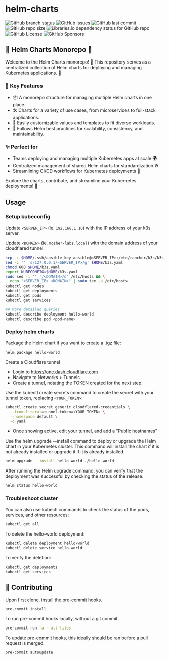 # helm-charts

![GitHub branch status](https://img.shields.io/github/checks-status/mosher-labs/helm-charts/main)
![GitHub Issues](https://img.shields.io/github/issues/mosher-labs/helm-charts)
![GitHub last commit](https://img.shields.io/github/last-commit/mosher-labs/helm-charts)
![GitHub repo size](https://img.shields.io/github/repo-size/mosher-labs/helm-charts)
![Libraries.io dependency status for GitHub repo](https://img.shields.io/librariesio/github/mosher-labs/helm-charts)
![GitHub License](https://img.shields.io/github/license/mosher-labs/helm-charts)
![GitHub Sponsors](https://img.shields.io/github/sponsors/mosher-labs)

## 🎩 Helm Charts Monorepo 🚢

Welcome to the Helm Charts monorepo! 🚀 This repository serves as a centralized
collection of Helm charts for deploying and managing Kubernetes applications. 🎯

### 🌟 Key Features

- 📦 A monorepo structure for managing multiple Helm charts in one place.
- 🛠️ Charts for a variety of use cases, from microservices to full-stack applications.
- 🔧 Easily customizable values and templates to fit diverse workloads.
- 📜 Follows Helm best practices for scalability, consistency, and maintainability.

### ✨ Perfect for

- Teams deploying and managing multiple Kubernetes apps at scale 🌍
- Centralized management of shared Helm charts for standardization ⚙️
- Streamlining CI/CD workflows for Kubernetes deployments 🚀

Explore the charts, contribute, and streamline your Kubernetes deployments! 🤝

## Usage

### Setup kubeconfig

Update `<SERVER_IP>` (ie. `192.168.1.10`) with the IP address of your k3s server.

Update `<DOMAIN>` (ie. `mosher-labs.local`) with the domain address of
your cloudflared tunnel.

```bash
scp -i $HOME/.ssh/ansible_key ansible@<SERVER_IP>:/etc/rancher/k3s/k3s.yaml $HOME/k3s.yaml
sed -i '' 's/127.0.0.1/<SERVER_IP>/g' $HOME/k3s.yaml
chmod 600 $HOME/k3s.yaml
export KUBECONFIG=$HOME/k3s.yaml
sudo sed -i '' '/<DOMAIN>/d' /etc/hosts && \
  echo "<SERVER_IP> <DOMAIN>" | sudo tee -a /etc/hosts
kubectl get nodes
kubectl get deployments
kubectl get pods
kubectl get services

## More detailed queries
kubectl describe deployment hello-world
kubectl describe pod <pod-name>
```

### Deploy helm charts

Package the Helm chart if you want to create a .tgz file:

```bash
helm package hello-world
```

Create a Cloudflare tunnel

- Login to <https://one.dash.cloudflare.com>
- Navigate to Networks > Tunnels
- Create a tunnel, notating the TOKEN created for the next step.

Use the kubectl create secrets command to create the secret with your tunnel
token, replacing `<YOUR_TOKEN>`:

```bash
kubectl create secret generic cloudflared-credentials \
  --from-literal=tunnel-token=<YOUR_TOKEN> \
  --namespace default \
  -o yaml
```

- Once showing active, edit your tunnel, and add a "Public hostnames"

Use the helm upgrade --install command to deploy or upgrade the
Helm chart in your Kubernetes cluster. This command will install
the chart if it is not already installed or upgrade it if it is
already installed.

```bash
helm upgrade --install hello-world ./hello-world
```

After running the Helm upgrade command, you can verify that the deployment
was successful by checking the status of the release:

```bash
helm status hello-world
```

### Troubleshoot cluster

You can also use kubectl commands to check the status of the
pods, services, and other resources:

```bash
kubectl get all
```

To delete the hello-world deployment:

```bash
kubectl delete deployment hello-world
kubectl delete service hello-world
```

To verify the deletion:

```bash
kubectl get deployments
kubectl get services
```

## 🔰 Contributing

Upon first clone, install the pre-commit hooks.

```bash
pre-commit install
```

To run pre-commit hooks locally, without a git commit.

```bash
pre-commit run -a --all-files
```

To update pre-commit hooks, this ideally should be ran before a pull request is merged.

```bash
pre-commit autoupdate
```
